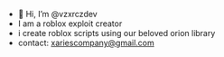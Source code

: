 - 👋 Hi, I’m @vzxrczdev
- I am a roblox exploit creator
- i create roblox scripts using our beloved orion library
- contact: xariescompany@gmail.com
<!---
vzxrczdev/vzxrczdev is a ✨ special ✨ repository because its `README.md` (this file) appears on your GitHub profile.
You can click the Preview link to take a look at your changes.
--->
